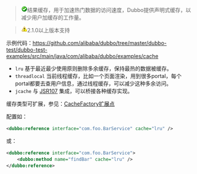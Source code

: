 > ![warning](../sources/images/check.gif)结果缓存，用于加速热门数据的访问速度，Dubbo提供声明式缓存，以减少用户加缓存的工作量。

> ![warning](../sources/images/warning-3.gif)2.1.0以上版本支持

示例代码：https://github.com/alibaba/dubbo/tree/master/dubbo-test/dubbo-test-examples/src/main/java/com/alibaba/dubbo/examples/cache

* `lru` 基于最近最少使用原则删除多余缓存，保持最热的数据被缓存。
* `threadlocal` 当前线程缓存，比如一个页面渲染，用到很多portal，每个portal都要去查用户信息，通过线程缓存，可以减少这种多余访问。
* `jcache` 与 [JSR107](http://jcp.org/en/jsr/detail?id=107%27) 集成，可以桥接各种缓存实现。

缓存类型可扩展，参见：[CacheFactory扩展点](http://dubbo.io/developer-guide/SPI%E5%8F%82%E8%80%83%E6%89%8B%E5%86%8C/%E7%BC%93%E5%AD%98%E6%89%A9%E5%B1%95.html)

配置如：

```xml
<dubbo:reference interface="com.foo.BarService" cache="lru" />
```

或：

```xml
<dubbo:reference interface="com.foo.BarService">
    <dubbo:method name="findBar" cache="lru" />
</dubbo:reference>
```